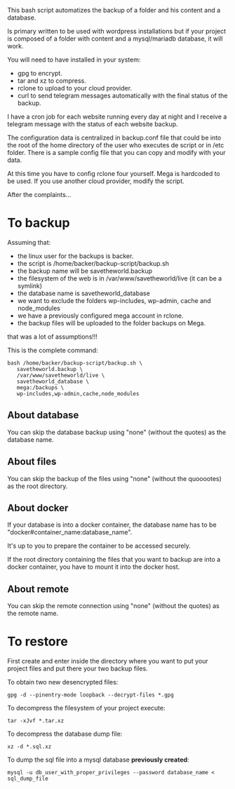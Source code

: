 This bash script automatizes the backup of a folder and his content and a database.

Is primary written to be used with wordpress installations but if your project is composed of a folder with content and a mysql/mariadb database, it will work.

You will need to have installed in your system:
- gpg to encrypt.
- tar and xz to compress.
- rclone to upload to your cloud provider.
- curl to send telegram messages automatically with the final status of the backup.

I have a cron job for each website running every day at night and I receive a telegram message with the status of each website backup.

The configuration data is centralized in backup.conf file that could be into the root of the home directory of the user who executes de script or in /etc folder.
There is a sample config file that you can copy and modify with your data.

At this time you have to config rclone four yourself. Mega is hardcoded to be used. If you use another cloud provider, modify the script. 

After the complaints...


# To backup

Assuming that:
- the linux user for the backups is backer.
- the script is /home/backer/backup-script/backup.sh
- the backup name will be savetheworld.backup
- the filesystem of the web is in /var/www/savetheworld/live (it can be a symlink)
- the database name is savetheworld_database
- we want to exclude the folders wp-includes, wp-admin, cache and node_modules
- we have a previously configured mega account in rclone.
- the backup files will be uploaded to the folder backups on Mega.

that was a lot of assumptions!!!

This is the complete command:
```
bash /home/backer/backup-script/backup.sh \
   savetheworld.backup \
   /var/www/savetheworld/live \
   savetheworld_database \
   mega:/backups \
   wp-includes,wp-admin,cache,node_modules
```

## About database
You can skip the database backup using "none" (without the quotes) as the database name.

## About files
You can skip the backup of the files using "none" (without the quooootes) as the root directory.

## About docker
If your database is into a docker container, the database name has to be "docker#container_name:database_name".

It's up to you to prepare the container to be accessed securely. 

If the root directory containing the files that you want to backup are into a docker container, you have to mount it into the docker host.

## About remote
You can skip the remote connection using "none" (without the quotes) as the remote name.


# To restore
First create and enter inside the directory where you want to put your project files and put there your two backup files.

To obtain two new desencrypted files:
```
gpg -d --pinentry-mode loopback --decrypt-files *.gpg
```

To decompress the filesystem of your project execute:
```
tar -xJvf *.tar.xz
```

To decompress the database dump file:
```
xz -d *.sql.xz
```

To dump the sql file into a mysql database **previously created**:
```
mysql -u db_user_with_proper_privileges --password database_name < sql_dump_file
```

